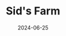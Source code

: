 ---  
layout: startup_page  
title: "Sid's Farm"  
id: "sidsfarm.com"  
permalink: "/sidsfarmsidsfarm.com06252024/"  
website: "https://www.sidsfarm.com/"  
funding_round: "Series A"  
funding_amount: "$10M"  
investors: "Omnivore, Narotam Sekhsaria Family Office (NSFO)"  
about: "Sid's Farm is a mass premium D2C dairy brand that controls its entire value chain, from sourcing milk directly from farmers to rigorous quality testing. They offer a range of high-quality, additive-free dairy products, focusing on transparency and ensuring nutrient-dense options for consumers. The company aims to establish a strong presence in Hyderabad and Bengaluru."  
markets: "Dairy, Dairy Product Manufacturing"  
hq: "Tallapaly, Telangana, India"  
founded_year: "2016"  
linkedin: "https://www.linkedin.com/company/sids-farm"  
twitter: ""  
instagram: ""  
facebook: ""  
crunchbase: "https://www.crunchbase.com/organization/sid-s-farm?utm_source=linkedin&utm_medium=referral&utm_campaign=linkedin_companies&utm_content=profile_cta_anon&trk=funding_crunchbase"  
pitchbook: ""  

date_display: "25-Jun-2024"  
date: "2024-06-25"

# SEO Optimization  
meta_title: "Sid's Farm - Series A Funding ($10M)"  
meta_description: "Sid's Farm, Sid's Farm is a mass premium D2C dairy brand that controls its entire value chain, from sourcing milk directly from farmers to rigorous quality testin..."  
meta_keywords: "Sid's Farm, Dairy, Dairy Product Manufacturing, Series A funding"  
canonical_url: "https://startup.projectstartups.com/sidsfarmsidsfarm.com06252024/"  
---